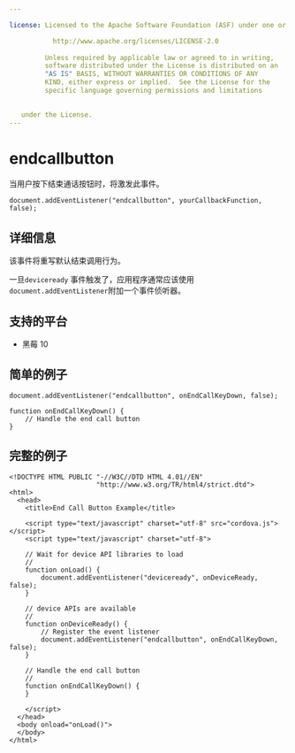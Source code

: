 ```yaml
---

license: Licensed to the Apache Software Foundation (ASF) under one or more contributor license agreements. See the NOTICE file distributed with this work for additional information regarding copyright ownership. The ASF licenses this file to you under the Apache License, Version 2.0 (the "License"); you may not use this file except in compliance with the License. You may obtain a copy of the License at

           http://www.apache.org/licenses/LICENSE-2.0
    
         Unless required by applicable law or agreed to in writing,
         software distributed under the License is distributed on an
         "AS IS" BASIS, WITHOUT WARRANTIES OR CONDITIONS OF ANY
         KIND, either express or implied.  See the License for the
         specific language governing permissions and limitations
    

   under the License.
---
```


# endcallbutton

当用户按下结束通话按钮时，将激发此事件。

    document.addEventListener("endcallbutton", yourCallbackFunction, false);
    

## 详细信息

该事件将重写默认结束调用行为。

一旦`deviceready` 事件触发了，应用程序通常应该使用 `document.addEventListener`附加一个事件侦听器。

## 支持的平台

*   黑莓 10

## 简单的例子

    document.addEventListener("endcallbutton", onEndCallKeyDown, false);
    
    function onEndCallKeyDown() {
        // Handle the end call button
    }
    

## 完整的例子

    <!DOCTYPE HTML PUBLIC "-//W3C//DTD HTML 4.01//EN"
                          "http://www.w3.org/TR/html4/strict.dtd">
    <html>
      <head>
        <title>End Call Button Example</title>
    
        <script type="text/javascript" charset="utf-8" src="cordova.js"></script>
        <script type="text/javascript" charset="utf-8">
    
        // Wait for device API libraries to load
        //
        function onLoad() {
            document.addEventListener("deviceready", onDeviceReady, false);
        }
    
        // device APIs are available
        //
        function onDeviceReady() {
            // Register the event listener
            document.addEventListener("endcallbutton", onEndCallKeyDown, false);
        }
    
        // Handle the end call button
        //
        function onEndCallKeyDown() {
        }
    
        </script>
      </head>
      <body onload="onLoad()">
      </body>
    </html>